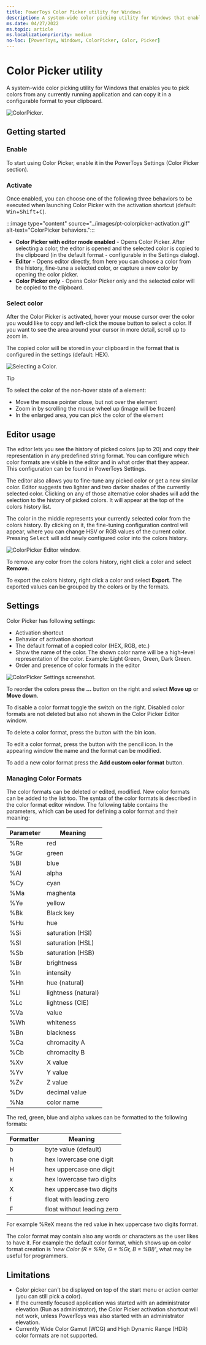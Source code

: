 ```yaml
---
title: PowerToys Color Picker utility for Windows
description: A system-wide color picking utility for Windows that enables you to pick colors from the screen and automatically copies the default value to your clipboard.
ms.date: 04/27/2022
ms.topic: article
ms.localizationpriority: medium
no-loc: [PowerToys, Windows, ColorPicker, Color, Picker]
---
```


# Color Picker utility

A system-wide color picking utility for Windows that enables you to pick colors from any currently running application and can copy it in a configurable format to your clipboard.

![ColorPicker.](../images/pt-colorpicker-hex-editor.png)

## Getting started

### Enable

To start using Color Picker, enable it in the PowerToys Settings (Color Picker section).

### Activate

Once enabled, you can choose one of the following three behaviors to be executed when launching Color Picker with the activation shortcut (default: <kbd>Win</kbd>+<kbd>Shift</kbd>+<kbd>C</kbd>).

:::image type="content" source="../images/pt-colorpicker-activation.gif" alt-text="ColorPicker behaviors.":::

- **Color Picker with editor mode enabled** - Opens Color Picker. After selecting a color, the editor is opened and the selected color is copied to the clipboard (in the default format - configurable in the Settings dialog).
- **Editor** - Opens editor directly, from here you can choose a color from the history, fine-tune a selected color, or capture a new color by opening the color picker.
- **Color Picker only** - Opens Color Picker only and the selected color will be copied to the clipboard.

### Select color

After the Color Picker is activated, hover your mouse cursor over the color you would like to copy and left-click the mouse button to select a color. If you want to see the area around your cursor in more detail, scroll up to zoom in.

The copied color will be stored in your clipboard in the format that is configured in the settings (default: HEX).

![Selecting a Color.](../images/pt-colorpicker.gif)

> [!TIP]
> To select the color of the non-hover state of a element:
>
> - Move the mouse pointer close, but not over the element
> - Zoom in by scrolling the mouse wheel up (image will be frozen)
> - In the enlarged area, you can pick the color of the element

## Editor usage

The editor lets you see the history of picked colors (up to 20) and copy their representation in any predefined string format. You can configure which color formats are visible in the editor and in what order that they appear. This configuration can be found in PowerToys Settings.

The editor also allows you to fine-tune any picked color or get a new similar color. Editor suggests two lighter and two darker shades of the currently selected color. Clicking on any of those alternative color shades will add the selection to the history of picked colors. It will appear at the top of the colors history list.

The color in the middle represents your currently selected color from the colors history. By clicking on it, the fine-tuning configuration control will appear, where you can change HSV or RGB values of the current color. Pressing <kbd>Select</kbd> will add newly configured color into the colors history.

![ColorPicker Editor window.](../images/pt-colorpicker-editor.gif)

To remove any color from the colors history, right click a color and select **Remove**.

To export the colors history, right click a color and select **Export**. The exported values can be grouped by the colors or by the formats.

## Settings

Color Picker has following settings:

- Activation shortcut
- Behavior of activation shortcut
- The default format of a copied color (HEX, RGB, etc.)
- Show the name of the color. The shown color name will be a high-level representation of the color. Example: Light Green, Green, Dark Green.
- Order and presence of color formats in the editor

![ColorPicker Settings screenshot.](../images/pt-colorpicker-settings.gif)

To reorder the colors press the **...** button on the right and select **Move up** or **Move down**.

To disable a color format toggle the switch on the right. Disabled color formats are not deleted but also not shown in the Color Picker Editor window.

To delete a color format, press the button with the bin icon.

To edit a color format, press the button with the pencil icon. In the appearing window the name and the format can be modified. 

To add a new color format press the **Add custom color format** button. 

### Managing Color Formats

The color formats can be deleted or edited, modified. New color formats can be added to the list too. The syntax of the color formats is described in the color format editor window. 
The following table contains the parameters, which can be used for defining a color format and their meaning: 

| Parameter | Meaning             |
|-----------|---------------------|
| %Re		| red                 |
| %Gr		| green               |
| %Bl		| blue                |
| %Al		| alpha               |
| %Cy		| cyan                |
| %Ma		| maghenta            |
| %Ye		| yellow              |
| %Bk		| Black key           |
| %Hu		| hue                 |
| %Si		| saturation (HSI)    |
| %Sl		| saturation (HSL)    |
| %Sb		| saturation (HSB)    |
| %Br		| brightness          |
| %In		| intensity           |
| %Hn		| hue (natural)       |
| %Ll		| lightness (natural) |
| %Lc		| lightness (CIE)     |
| %Va		| value               |
| %Wh		| whiteness           |
| %Bn		| blackness           |
| %Ca		| chromacity A        |
| %Cb		| chromacity B        |
| %Xv		| X value             |
| %Yv		| Y value             |
| %Zv		| Z value             |
| %Dv		| decimal value       |
| %Na		| color name          |

The red, green, blue and alpha values can be formatted to the following formats:

| Formatter | Meaning                    |
|-----------|----------------------------|
| b  		| byte value (default)       |
| h 		| hex lowercase one digit    |
| H			| hex uppercase one digit    |
| x			| hex lowercase two digits   |
| X			| hex uppercase two digits   |
| f			| float with leading zero    |
| F			| float without leading zero |

For example %ReX means the red value in hex uppercase two digits format.

The color format may contain also any words or characters as the user likes to have it. For example the default color format, which shows up on color format creation is _'new Color (R = %Re, G = %Gr, B = %Bl)'_, what may be useful for programmers.

## Limitations

- Color picker can't be displayed on top of the start menu or action center (you can still pick a color).
- If the currently focused application was started with an administrator elevation (Run as administrator), the Color Picker activation shortcut will not work, unless PowerToys was also started with an administrator elevation.
- Currently Wide Color Gamut (WCG) and High Dynamic Range (HDR) color formats are not supported.
